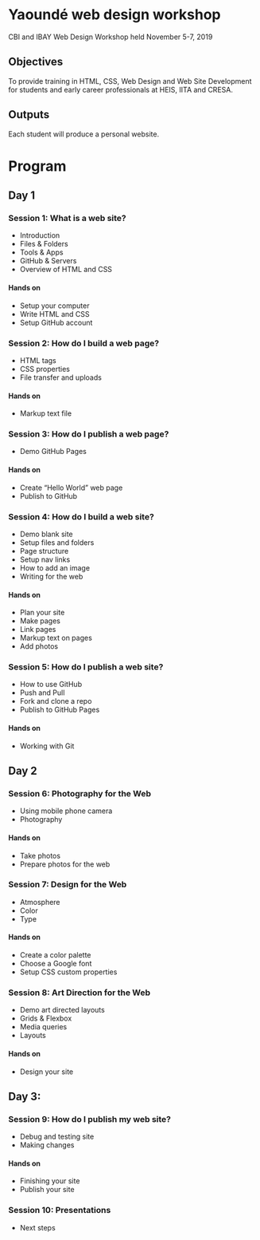 # Yaoundé web design workshop

CBI and IBAY Web Design Workshop held November 5-7, 2019

## Objectives

To provide training in HTML, CSS, Web Design and Web Site Development for students and early career professionals at HEIS, IITA and CRESA.

## Outputs

Each student will produce a personal website.

# Program

## Day 1

### Session 1: What is a web site?

- Introduction
- Files & Folders
- Tools & Apps
- GitHub & Servers
- Overview of HTML and CSS

#### Hands on

- Setup your computer
- Write HTML and CSS
- Setup GitHub account

### Session 2: How do I build a web page?

- HTML tags
- CSS properties
- File transfer and uploads

#### Hands on

- Markup text file


### Session 3: How do I publish a web page?

- Demo GitHub Pages

#### Hands on

- Create “Hello World” web page
- Publish to GitHub


### Session 4: How do I build a web site?

- Demo blank site
- Setup files and folders
- Page structure
- Setup nav links
- How to add an image
- Writing for the web

#### Hands on

- Plan your site
- Make pages
- Link pages
- Markup text on pages
- Add photos

### Session 5: How do I publish a web site?

- How to use GitHub
- Push and Pull
- Fork and clone a repo
- Publish to GitHub Pages

#### Hands on

- Working with Git


## Day 2

### Session 6: Photography for the Web
- Using mobile phone camera
- Photography

#### Hands on
- Take photos
- Prepare photos for the web

### Session 7: Design for the Web

- Atmosphere
- Color
- Type

#### Hands on

- Create a color palette
- Choose a Google font
- Setup CSS custom properties


### Session 8: Art Direction for the Web

- Demo art directed layouts
- Grids & Flexbox
- Media queries
- Layouts

#### Hands on

- Design your site


## Day 3: 

### Session 9: How do I publish my web site?
- Debug and testing site
- Making changes

#### Hands on

- Finishing your site
- Publish your site

### Session 10: Presentations
- Next steps